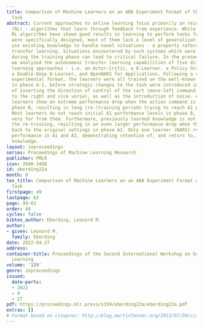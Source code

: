 ```yaml
---
title: Comparison of Machine Learners on an ABA Experiment Format of the Cart-Pole
  Task
abstract: Current approaches to online learning focus primarily on reinforcement learning
  (RL) - algorithms that learn through feedback from experience. While most current
  RL algorithms have shown good results in learning to perform tasks for which they
  were specifically designed, most of them lack a level of generalization needed to
  use existing knowledge to handle novel situations - a property referred to as autonomous
  transfer learning. Situations encountered by such systems which were not present
  during the training phase can lead to critical failure. In the present research
  we analyzed the autonomous transfer learning capabilities of five different machine
  learning approaches - i.e. an Actor-Critic, a Q-Learner, a Policy Gradient Learner,
  a Double-Deep Q-Learner, and OpenNARS for Applications. Following a classic ABA
  experimental format, the learners were all trained on the well-known cart-pole task
  in phase A-1, before strategic changes to the task were introduced in phase B, consisting
  of inverting the direction of control of the cart (move-left command moved the cart
  to the right and vice versa), as well as the introduction of noise. All analyzed
  learners show an extreme performance drop when the action command is inverted in
  phase B, resulting in long (re-)training periods trying to reach A1 performance.
  Most learners do not reach initial A1 performance levels in phase B, some falling
  very far from them. Furthermore, previously learned knowledge is not retained during
  the re-training, resulting in an even larger performance drop when the task is changed
  back to the original settings in phase A2. Only one learner (NARS) reached comparable
  performance in A1 and A2, demonstrating retention of, and return to, priorly-acquired
  knowledge.
layout: inproceedings
series: Proceedings of Machine Learning Research
publisher: PMLR
issn: 2640-3498
id: eberding22a
month: 0
tex_title: Comparison of Machine Learners on an ABA Experiment Format of the Cart-Pole
  Task
firstpage: 49
lastpage: 63
page: 49-63
order: 49
cycles: false
bibtex_author: Eberding, Leonard M.
author:
- given: Leonard M.
  family: Eberding
date: 2022-04-27
address:
container-title: Proceedings of the Second International Workshop on Self-Supervised
  Learning
volume: '159'
genre: inproceedings
issued:
  date-parts:
  - 2022
  - 4
  - 27
pdf: https://proceedings.mlr.press/v159/eberding22a/eberding22a.pdf
extras: []
# Format based on citeproc: http://blog.martinfenner.org/2013/07/30/citeproc-yaml-for-bibliographies/
---
```

